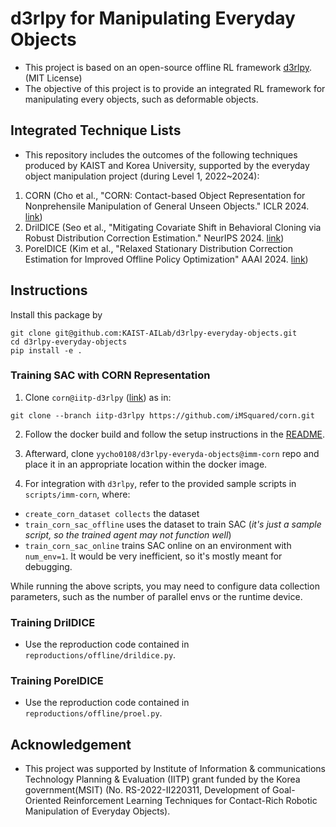 # d3rlpy for Manipulating Everyday Objects
- This project is based on an open-source offline RL framework [d3rlpy](https://github.com/takuseno/d3rlpy). (MIT License)
- The objective of this project is to provide an integrated RL framework for manipulating every objects, such as deformable objects.

## Integrated Technique Lists
- This repository includes the outcomes of the following techniques produced by KAIST and Korea University, supported by the everyday object manipulation project (during Level 1, 2022~2024):
1. CORN (Cho et al., "CORN: Contact-based Object Representation for Nonprehensile Manipulation of General Unseen Objects." ICLR 2024. [link](https://openreview.net/pdf/be6d29e6e7d18c8ea0250289f353011374d395b1.pdf))
2. DrilDICE (Seo et al., "Mitigating Covariate Shift in Behavioral Cloning via Robust Distribution Correction Estimation."  NeurIPS 2024. [link](https://openreview.net/pdf?id=lHcvjsQFQq))
3. PorelDICE (Kim et al., "Relaxed Stationary Distribution Correction Estimation for Improved Offline Policy Optimization" AAAI 2024. [link](https://ojs.aaai.org/index.php/AAAI/article/view/29218/30298))

## Instructions
Install this package by
```
git clone git@github.com:KAIST-AILab/d3rlpy-everyday-objects.git
cd d3rlpy-everyday-objects
pip install -e .
```

### Training SAC with CORN Representation
1. Clone `corn@iitp-d3rlpy` ([link](https://github.com/iMSquared/corn/tree/iitp-d3rlpy)) as in:
```
git clone --branch iitp-d3rlpy https://github.com/iMSquared/corn.git
```

2. Follow the docker build and follow the setup instructions in the [README](https://github.com/iMSquared/corn/tree/iitp-d3rlpy?tab=readme-ov-file).

3. Afterward, clone `yycho0108/d3rlpy-everyda-objects@imm-corn` repo and place it in an appropriate location within the docker image.

4. For integration with `d3rlpy`, refer to the provided sample scripts in `scripts/imm-corn`, where:

- `create_corn_dataset collects` the dataset
- `train_corn_sac_offline` uses the dataset to train SAC (*it's just a sample script, so the trained agent may not function well*)
- `train_corn_sac_online` trains SAC online on an environment with `num_env=1`. It would be very inefficient, so it's mostly meant for debugging.

While running the above scripts, you may need to configure data collection parameters, such as the number of parallel envs or the runtime device.

### Training DrilDICE
- Use the reproduction code contained in `reproductions/offline/drildice.py`.

### Training PorelDICE
- Use the reproduction code contained in `reproductions/offline/proel.py`.

## Acknowledgement
- This project  was supported by Institute of Information & communications Technology Planning & Evaluation (IITP) grant funded by the Korea government(MSIT) (No. RS-2022-II220311, Development of Goal-Oriented Reinforcement Learning Techniques for Contact-Rich Robotic Manipulation of Everyday Objects).
